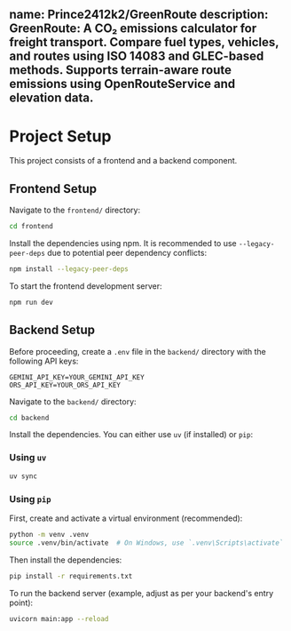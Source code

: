 name:	Prince2412k2/GreenRoute
description:	GreenRoute: A CO₂ emissions calculator for freight transport. Compare fuel types, vehicles, and routes using ISO 14083 and GLEC-based methods. Supports terrain-aware route emissions using OpenRouteService and elevation data.
--
# Project Setup

This project consists of a frontend and a backend component.

## Frontend Setup

Navigate to the `frontend/` directory:

```bash
cd frontend
```

Install the dependencies using npm. It is recommended to use `--legacy-peer-deps` due to potential peer dependency conflicts:

```bash
npm install --legacy-peer-deps
```

To start the frontend development server:

```bash
npm run dev
```

## Backend Setup

Before proceeding, create a `.env` file in the `backend/` directory with the following API keys:

```
GEMINI_API_KEY=YOUR_GEMINI_API_KEY
ORS_API_KEY=YOUR_ORS_API_KEY
```

Navigate to the `backend/` directory:

```bash
cd backend
```

Install the dependencies. You can either use `uv` (if installed) or `pip`:

### Using `uv`

```bash
uv sync
```

### Using `pip`

First, create and activate a virtual environment (recommended):

```bash
python -m venv .venv
source .venv/bin/activate  # On Windows, use `.venv\Scripts\activate`
```

Then install the dependencies:

```bash
pip install -r requirements.txt
```

To run the backend server (example, adjust as per your backend's entry point):

```bash
uvicorn main:app --reload
```

